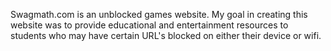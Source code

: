 Swagmath.com is an unblocked games website. My goal in creating this website was to provide educational and entertainment resources to students who may have certain URL's blocked on either their device or wifi.
